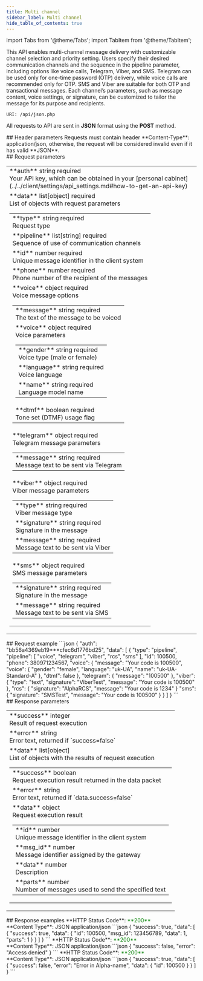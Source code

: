 ```yaml
---
title: Multi channel
sidebar_label: Multi channel
hide_table_of_contents: true
---
```


import Tabs from '@theme/Tabs';
import TabItem from '@theme/TabItem';

This API enables multi-channel message delivery with customizable channel selection and priority setting. Users specify their desired communication channels and the sequence in the pipeline parameter, including options like voice calls, Telegram, Viber, and SMS. Telegram can be used only for one-time password (OTP) delivery, while voice calls are recommended only for OTP. SMS and Viber are suitable for both OTP and transactional messages. Each channel’s parameters, such as message content, voice settings, or signature, can be customized to tailor the message for its purpose and recipients.

`URI: /api/json.php`

All requests to API are sent in **JSON** format using the <a class="green-text">**POST**</a> method.

<div class="header">
    ## Header parameters
    Requests must contain header **Content-Type**: application/json, otherwise, the request will be considered invalid even if it has valid **JSON**.
</div>
<div class="post-wrap">
    <div class="post-item">
        <div class="item-content">
            <div class="request-parameters">
            ## Request parameters
            <table class="t1">
                <tbody>
                    <tr>
                        <td>
                            <a class="name">**auth**</a>
                            <a class="type">string</a>
                            <a class="required">required</a> <br/>
                            <a class="description">Your API key, which can be obtained in your [personal cabinet](../../client/settings/api_settings.md#how-to-get-an-api-key)</a>
                        </td>
                    </tr>
                    <tr>
                        <td>
                            <a class="name">**data**</a>
                            <a class="type">list[object]</a>
                            <a class="required">required</a> <br/>
                            <a class="description">List of objects with request parameters</a>
                            <table class="t2">
                            <tbody>
                                <tr>
                                    <td>
                                        <a class="name">**type**</a>
                                        <a class="type">string</a>
                                        <a class="required">required</a> <br/>
                                        <a class="description">Request type</a>
                                    </td>
                                </tr>
                                <tr>
                                    <td>
                                        <a class="name">**pipeline**</a>
                                        <a class="type">list[string]</a>
                                        <a class="required">required</a> <br/>
                                        <a class="description">Sequence of use of communication channels</a>
                                    </td>
                                </tr>
                                <tr>
                                    <td>
                                        <a class="name">**id**</a>
                                        <a class="type">number</a>
                                        <a class="required">required</a> <br/>
                                        <a class="description">Unique message identifier in the client system</a>
                                    </td>
                                </tr>
                                <tr>
                                    <td>
                                        <a class="name">**phone**</a>
                                        <a class="type">number</a>
                                        <a class="required">required</a> <br/>
                                        <a class="description">Phone number of the recipient of the messages</a>
                                    </td>
                                </tr>
                                <tr>
                                    <td>
                                        <a class="name">**voice**</a>
                                        <a class="type">object</a>
                                        <a class="required">required</a> <br/>
                                        <a class="description">Voice message options</a>
                                        <table class="t2">
                                        <tbody>
                                        <tr>
                                            <td>
                                                <a class="name">**message**</a>
                                                <a class="type">string</a>
                                                <a class="required">required</a> <br/>
                                                <a class="description">The text of the message to be voiced</a>
                                            </td>
                                        </tr>
                                        <tr>
                                            <td>
                                                <a class="name">**voice**</a>
                                                <a class="type">object</a>
                                                <a class="required">required</a> <br/>
                                                <a class="description">Voice parameters</a>
                                                <table class="t2">
                                                <tbody>
                                                <tr>
                                                    <td>
                                                        <a class="name">**gender**</a>
                                                        <a class="type">string</a>
                                                        <a class="required">required</a> <br/>
                                                        <a class="description">Voice type (male or female)</a>
                                                    </td>
                                                </tr>
                                                <tr>
                                                    <td>
                                                        <a class="name">**language**</a>
                                                        <a class="type">string</a>
                                                        <a class="required">required</a> <br/>
                                                        <a class="description">Voice language</a>
                                                    </td>
                                                </tr>
                                                <tr>
                                                    <td>
                                                        <a class="name">**name**</a>
                                                        <a class="type">string</a>
                                                        <a class="required">required</a> <br/>
                                                        <a class="description">Language model name</a>
                                                    </td>
                                                </tr>
                                                </tbody>
                                                </table>
                                            </td>
                                        </tr>
                                        <tr>
                                            <td>
                                                <a class="name">**dtmf**</a>
                                                <a class="type">boolean</a>
                                                <a class="required">required</a> <br/>
                                                <a class="description">Tone set (DTMF) usage flag</a>
                                            </td>
                                        </tr>
                                        </tbody>
                                        </table>
                                    </td>
                                </tr>
                                <tr>
                                    <td>
                                        <a class="name">**telegram**</a>
                                        <a class="type">object</a>
                                        <a class="required">required</a> <br/>
                                        <a class="description">Telegram message parameters</a>
                                        <table class="t2">
                                        <tbody>
                                        <tr>
                                            <td>
                                                <a class="name">**message**</a>
                                                <a class="type">string</a>
                                                <a class="required">required</a> <br/>
                                                <a class="description">Message text to be sent via Telegram</a>
                                            </td>
                                        </tr>
                                        </tbody>
                                        </table>
                                    </td>
                                </tr>
                                <tr>
                                    <td>
                                        <a class="name">**viber**</a>
                                        <a class="type">object</a>
                                        <a class="required">required</a> <br/>
                                        <a class="description">Viber message parameters</a>
                                        <table class="t2">
                                        <tbody>
                                        <tr>
                                            <td>
                                                <a class="name">**type**</a>
                                                <a class="type">string</a>
                                                <a class="required">required</a> <br/>
                                                <a class="description">Viber message type</a>
                                            </td>
                                        </tr>
                                        <tr>
                                            <td>
                                                <a class="name">**signature**</a>
                                                <a class="type">string</a>
                                                <a class="required">required</a> <br/>
                                                <a class="description">Signature in the message</a>
                                            </td>
                                        </tr>
                                        <tr>
                                            <td>
                                                <a class="name">**message**</a>
                                                <a class="type">string</a>
                                                <a class="required">required</a> <br/>
                                                <a class="description">Message text to be sent via Viber</a>
                                            </td>
                                        </tr>
                                        </tbody>
                                        </table>
                                    </td>
                                </tr>
                                <tr>
                                    <td>
                                        <a class="name">**sms**</a>
                                        <a class="type">object</a>
                                        <a class="required">required</a> <br/>
                                        <a class="description">SMS message parameters</a>
                                        <table class="t2">
                                        <tbody>
                                        <tr>
                                            <td>
                                                <a class="name">**signature**</a>
                                                <a class="type">string</a>
                                                <a class="required">required</a> <br/>
                                                <a class="description">Signature in the message</a>
                                            </td>
                                        </tr>
                                        <tr>
                                            <td>
                                                <a class="name">**message**</a>
                                                <a class="type">string</a>
                                                <a class="required">required</a> <br/>
                                                <a class="description">Message text to be sent via SMS</a>
                                            </td>
                                        </tr>
                                        </tbody>
                                        </table>
                                    </td>
                                </tr>
                            </tbody>
                            </table>
                        </td>
                    </tr>
                </tbody>
            </table>
            </div>
        </div>
    </div>
    <div class="post-item">
        <div class="item-content">
            <div class="request-example">
                ## Request example
                ```json
                {
                    "auth": "bb56a4369eb19***cfec6d1776bd25",
                    "data": [
                        {
                            "type": "pipeline",
                            "pipeline": [
                                "voice",
                                "telegram",
                                "viber",
                                "rcs",
                                "sms"
                            ],
                            "id": 100500,
                            "phone": 380971234567,
                            "voice": {
                                "message": "Your code is 100500",
                                "voice": {
                                    "gender": "female",
                                    "language": "uk-UA",
                                    "name": "uk-UA-Standard-A"
                                },
                                "dtmf": false
                            },
                            "telegram": {
                                "message": "100500"
                            },
                            "viber": {
                                "type": "text",
                                "signature": "ViberTest",
                                "message": "Your code is 100500"
                            },
                            "rcs": {
                                "signature": "AlphaRCS",
                                "message": "Your code is 1234"
                            }
                            "sms": {
                                "signature": "SMSTest",
                                "message": "Your code is 100500"
                            }
                        }
                    ]
                }
                ```
            </div>
        </div>
    </div>
    <div class="post-item">
        <div class="item-content">
            <div class="response-parameters">
            ## Response parameters
            <table class="t1">
                <tbody>
                    <tr>
                        <td>
                            <a class="name">**success**</a>
                            <a class="type">integer</a> <br/>
                            <a class="description">Result of request execution</a>
                        </td>
                    </tr>
                    <tr>
                        <td>
                            <a class="name">**error**</a>
                            <a class="type">string</a> <br/>
                            <a class="description">Error text, returned if `success=false`</a>
                        </td>
                    </tr>
                    <tr>
                        <td>
                            <a class="name">**data**</a>
                            <a class="type">list[object]</a> <br/>
                            <a class="description">List of objects with the results of request execution</a>
                            <table class="t2">
                                <tbody>
                                    <tr>
                                        <td>
                                            <a class="name">**success**</a>
                                            <a class="type">boolean</a> <br/>
                                            <a class="description">Request execution result returned in the data packet</a>
                                        </td>
                                    </tr>
                                    <tr>
                                        <td>
                                            <a class="name">**error**</a>
                                            <a class="type">string</a> <br/>
                                            <a class="description">Error text, returned if `data.success=false`</a>
                                        </td>
                                    </tr>
                                    <tr>
                                        <td>
                                            <a class="name">**data**</a>
                                            <a class="type">object</a><br/>
                                            <a class="description">Request execution result</a> <br/>
                                            <table class="t2">
                                                <tbody>
                                                    <tr>
                                                        <td>
                                                            <a class="name">**id**</a>
                                                            <a class="type">number</a> <br/>
                                                            <a class="description">Unique message identifier in the client system</a>
                                                        </td>
                                                    </tr>
                                                    <tr>
                                                        <td>
                                                            <a class="name">**msg_id**</a>
                                                            <a class="type">number</a> <br/>
                                                            <a class="description">Message identifier assigned by the gateway</a>
                                                        </td>
                                                    </tr>
                                                    <tr>
                                                        <td>
                                                            <a class="name">**data**</a>
                                                            <a class="type">number</a> <br/>
                                                            <a class="description">Description</a>
                                                        </td>
                                                    </tr> 
                                                    <tr>
                                                        <td>
                                                            <a class="name">**parts**</a>
                                                            <a class="type">number</a> <br/>
                                                            <a class="description">Number of messages used to send the specified text</a>
                                                        </td>
                                                    </tr>                                                                                                       
                                                </tbody>
                                            </table>
                                        </td>
                                    </tr>
                                </tbody>
                            </table>
                        </td>
                    </tr>
                </tbody>
            </table>
            </div>
        </div>
    </div>
    <div class="post-item">
        <div class="item-content">
            <div class="response-example">
                ## Response examples
                <Tabs
                groupId="response-examples"
                defaultValue="successful"
                values={[
                    { label: 'Successful', value: 'successful', },
                    { label: 'Access denied', value: 'accessdenied', },
                    { label: 'Error in Alpha-name', value: 'alphaname' }
                ]}
                >
                <TabItem value="successful">
                **HTTP Status Code**: <font color="green">**200**</font> <br/> **Content Type**: JSON application/json
                ```json
                {
                    "success": true,
                    "data": [
                        {
                            "success": true,
                            "data": {
                                "id": 100500,
                                "msg_id": 123456789,
                                "data": 1,
                                "parts": 1
                            }
                        }
                    ]
                }
                ```
                </TabItem>
                <TabItem value="accessdenied">
                **HTTP Status Code**: <font color="green">**200**</font> <br/> **Content Type**: JSON application/json
                ```json
                {
                    "success": false,
                    "error": "Access denied"
                }
                ```
                </TabItem>
                <TabItem value="alphaname">
                **HTTP Status Code**: <font color="green">**200**</font> <br/> **Content Type**: JSON application/json
                ```json
                {
                    "success": true,
                    "data": [
                        {
                            "success": false,
                            "error": "Error in Alpha-name",
                            "data": {
                                "id": 100500
                            }
                        }
                    ]
                }
                ```
                </TabItem>
                </Tabs>
            </div>
        </div>
    </div>
</div>